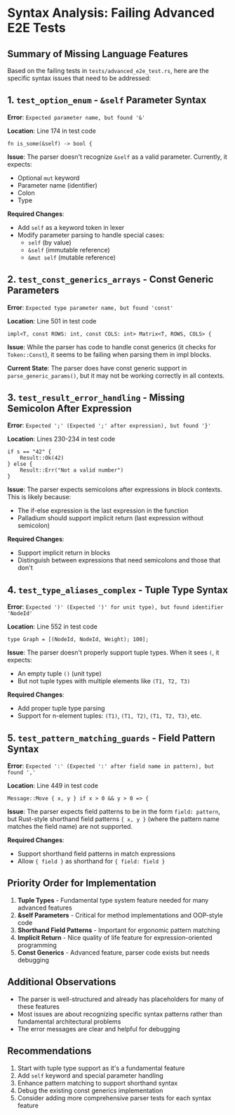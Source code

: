 # Syntax Analysis: Failing Advanced E2E Tests

## Summary of Missing Language Features

Based on the failing tests in `tests/advanced_e2e_test.rs`, here are the specific syntax issues that need to be addressed:

## 1. `test_option_enum` - `&self` Parameter Syntax

**Error**: `Expected parameter name, but found '&'`

**Location**: Line 174 in test code
```palladium
fn is_some(&self) -> bool {
```

**Issue**: The parser doesn't recognize `&self` as a valid parameter. Currently, it expects:
- Optional `mut` keyword
- Parameter name (identifier)
- Colon
- Type

**Required Changes**:
- Add `self` as a keyword token in lexer
- Modify parameter parsing to handle special cases:
  - `self` (by value)
  - `&self` (immutable reference)
  - `&mut self` (mutable reference)

## 2. `test_const_generics_arrays` - Const Generic Parameters

**Error**: `Expected type parameter name, but found 'const'`

**Location**: Line 501 in test code
```palladium
impl<T, const ROWS: int, const COLS: int> Matrix<T, ROWS, COLS> {
```

**Issue**: While the parser has code to handle const generics (it checks for `Token::Const`), it seems to be failing when parsing them in impl blocks.

**Current State**: The parser does have const generic support in `parse_generic_params()`, but it may not be working correctly in all contexts.

## 3. `test_result_error_handling` - Missing Semicolon After Expression

**Error**: `Expected ';' (Expected ';' after expression), but found '}'`

**Location**: Lines 230-234 in test code
```palladium
if s == "42" {
    Result::Ok(42)
} else {
    Result::Err("Not a valid number")
}
```

**Issue**: The parser expects semicolons after expressions in block contexts. This is likely because:
- The if-else expression is the last expression in the function
- Palladium should support implicit return (last expression without semicolon)

**Required Changes**:
- Support implicit return in blocks
- Distinguish between expressions that need semicolons and those that don't

## 4. `test_type_aliases_complex` - Tuple Type Syntax

**Error**: `Expected ')' (Expected ')' for unit type), but found identifier 'NodeId'`

**Location**: Line 552 in test code
```palladium
type Graph = [(NodeId, NodeId, Weight); 100];
```

**Issue**: The parser doesn't properly support tuple types. When it sees `(`, it expects:
- An empty tuple `()` (unit type)
- But not tuple types with multiple elements like `(T1, T2, T3)`

**Required Changes**:
- Add proper tuple type parsing
- Support for n-element tuples: `(T1)`, `(T1, T2)`, `(T1, T2, T3)`, etc.

## 5. `test_pattern_matching_guards` - Field Pattern Syntax

**Error**: `Expected ':' (Expected ':' after field name in pattern), but found ','`

**Location**: Line 449 in test code
```palladium
Message::Move { x, y } if x > 0 && y > 0 => {
```

**Issue**: The parser expects field patterns to be in the form `field: pattern`, but Rust-style shorthand field patterns `{ x, y }` (where the pattern name matches the field name) are not supported.

**Required Changes**:
- Support shorthand field patterns in match expressions
- Allow `{ field }` as shorthand for `{ field: field }`

## Priority Order for Implementation

1. **Tuple Types** - Fundamental type system feature needed for many advanced features
2. **&self Parameters** - Critical for method implementations and OOP-style code
3. **Shorthand Field Patterns** - Important for ergonomic pattern matching
4. **Implicit Return** - Nice quality of life feature for expression-oriented programming
5. **Const Generics** - Advanced feature, parser code exists but needs debugging

## Additional Observations

- The parser is well-structured and already has placeholders for many of these features
- Most issues are about recognizing specific syntax patterns rather than fundamental architectural problems
- The error messages are clear and helpful for debugging

## Recommendations

1. Start with tuple type support as it's a fundamental feature
2. Add `self` keyword and special parameter handling
3. Enhance pattern matching to support shorthand syntax
4. Debug the existing const generics implementation
5. Consider adding more comprehensive parser tests for each syntax feature